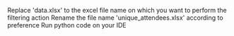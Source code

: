 Replace 'data.xlsx' to the excel file name on which you want to perform the filtering action
Rename the file name 'unique_attendees.xlsx' according to preference
Run python code on your IDE
